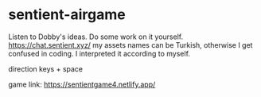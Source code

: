 # sentient-airgame

Listen to Dobby's ideas. Do some work on it yourself. https://chat.sentient.xyz/
my assets names can be Turkish, otherwise I get confused in coding. I interpreted it according to myself.

direction keys + space

game link: https://sentientgame4.netlify.app/

